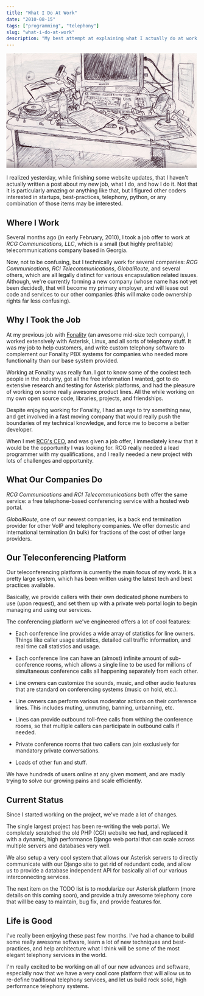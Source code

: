 ```yaml
---
title: "What I Do At Work"
date: "2010-08-15"
tags: ["programming", "telephony"]
slug: "what-i-do-at-work"
description: "My best attempt at explaining what I actually do at work."
---
```



![Desk Sketch][]


I realized yesterday, while finishing some website updates, that I haven't
actually written a post about my new job, what I do, and how I do it.
Not that it is particularly amazing or anything like that, but I figured other
coders interested in startups, best-practices, telephony, python, or any
combination of those items may be interested.


## Where I Work

Several months ago (in early February, 2010), I took a job offer to work at
*RCG Communications, LLC*, which is a small (but highly profitable)
telecommunications company based in Georgia.

Now, not to be confusing, but I technically work for several companies:
*RCG Communications*, *RCI Telecommunications*, *GlobalRoute*, and several
others, which are all legally distinct for various encapsulation related
issues.  Although, we're currently forming a new company (whose name has not
yet been decided), that will become my primary employer, and will lease out
code and services to our other companies (this will make code ownership rights
far less confusing).


## Why I Took the Job

At my previous job with [Fonality][] (an awesome mid-size tech company), I
worked extensively with Asterisk, Linux, and all sorts of telephony stuff.  It
was my job to help customers, and write custom telephony software to complement
our Fonality PBX systems for companies who needed more functionality than our
base system provided.

Working at Fonality was really fun.  I got to know some of the coolest tech
people in the industry, got all the free information I wanted, got to do
extensive research and testing for Asterisk platforms, and had the pleasure of
working on some really awesome product lines.  All the while working on my own
open source code, libraries, projects, and friendships.

Despite enjoying working for Fonality, I had an urge to try something new, and
get involved in a fast moving company that would really push the boundaries of
my technical knowledge, and force me to become a better developer.

When I met [RCG's CEO][], and was given a job offer, I immediately knew that it
would be the opportunity I was looking for.  RCG really needed a lead
programmer with my qualifications, and I really needed a new project with lots
of challenges and opportunity.


## What Our Companies Do

*RCG Communications* and *RCI Telecommunications* both offer the same service:
a free telephone-based conferencing service with a hosted web portal.

*GlobalRoute*, one of our newest companies, is a back end termination provider
for other VoIP and telephony companies.  We offer domestic and international
termination (in bulk) for fractions of the cost of other large providers.


## Our Teleconferencing Platform

Our teleconferencing platform is currently the main focus of my work.  It is a
pretty large system, which has been written using the latest tech and best
practices available.

Basically, we provide callers with their own dedicated phone numbers to use
(upon request), and set them up with a private web portal login to begin
managing and using our services.

The conferencing platform we've engineered offers a lot of cool features:

-   Each conference line provides a wide array of statistics for line owners.
    Things like caller usage statistics, detailed call traffic information, and
    real time call statistics and usage.

-   Each conference line can have an (almost) infinite amount of sub-conference
    rooms, which allows a single line to be used for millions of simultaneous
    conference calls all happening separately from each other.

-   Line owners can customize the sounds, music, and other audio features that
    are standard on conferencing systems (music on hold, etc.).

-   Line owners can perform various moderator actions on their conference
    lines.  This includes muting, unmuting, banning, unbanning, etc.

-   Lines can provide outbound toll-free calls from withing the conference
    rooms, so that multiple callers can participate in outbound calls if
    needed.

-   Private conference rooms that two callers can join exclusively for
    mandatory private conversations.

-   Loads of other fun and stuff.

We have hundreds of users online at any given moment, and are madly trying to
solve our growing pains and scale efficiently.


## Current Status

Since I started working on the project, we've made a lot of changes.

The single largest project has been re-writing the web portal.  We completely
scratched the old PHP (CGI) website we had, and replaced it with a dynamic,
high performance Django web portal that can scale across multiple servers and
databases very well.

We also setup a very cool system that allows our Asterisk servers to directly
communicate with our Django site to get rid of redundant code, and allow us to
provide a database independent API for basically all of our various
interconnecting services.

The next item on the TODO list is to modularize our Asterisk platform (more
details on this coming soon), and provide a truly awesome telephony core that
will be easy to maintain, bug fix, and provide features for.


## Life is Good

I've really been enjoying these past few months.  I've had a chance to build
some really awesome software, learn a lot of new techniques and best-practices,
and help architecture what I think will be some of the most elegant telephony
services in the world.

I'm really excited to be working on all of our new advances and software,
especially now that we have a very cool core platform that will allow us to
re-define traditional telephony services, and let us build rock solid, high
performance telephony systems.


  [Desk Sketch]: /static/images/2010/desk-sketch.png "Desk Sketch"
  [Fonality]: http://www.fonality.com/ "Fonality"
  [RCG's CEO]: http://www.chrisbrunner.com/ "Chris Brunner"
